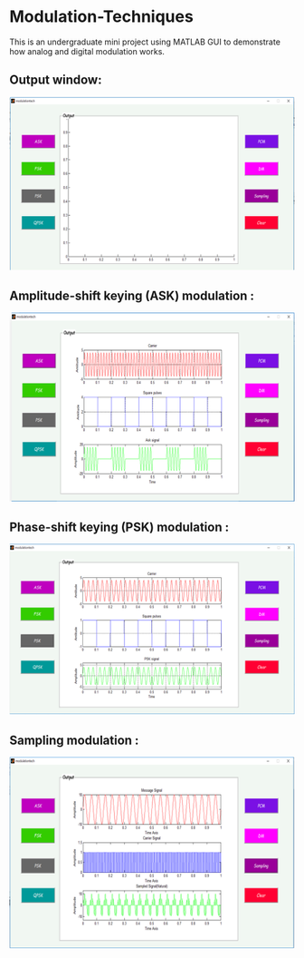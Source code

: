 # Modulation-Techniques
This is an undergraduate mini project using MATLAB GUI to demonstrate how analog and digital modulation works.


## Output window:
![](https://github.com/Shismohammad/Modulation-Techniques/blob/main/images/modulation.png)


## Amplitude-shift keying (ASK) modulation :
![](https://github.com/Shismohammad/Modulation-Techniques/blob/main/images/modulation1.png)


## Phase-shift keying (PSK) modulation :
![](https://github.com/Shismohammad/Modulation-Techniques/blob/main/images/modulation3.png)



## Sampling modulation :
![](https://github.com/Shismohammad/Modulation-Techniques/blob/main/images/modulation2.png)
